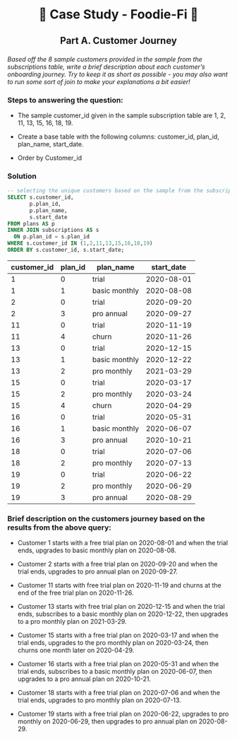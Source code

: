 # <p align="center" style="margin-top: 0px;"> 🥑 Case Study - Foodie-Fi 🥑
## <p align="center"> Part A. Customer Journey

*Based off the 8 sample customers provided in the sample from the subscriptions table, write a brief
description about each customer’s onboarding journey. Try to keep it as short as possible - you may also
want to run some sort of join to make your explanations a bit easier!*

### Steps to answering the question:

- The sample customer_id given in the sample subscription table are 1, 2, 11, 13, 15, 16, 18, 19. 

- Create a base table with the following columns: customer_id, plan_id, plan_name, start_date.

- Order by Customer_id
	
### Solution

```sql
-- selecting the unique customers based on the sample from the subscriptions table
SELECT s.customer_id,
	   p.plan_id, 
	   p.plan_name, 
	   s.start_date
FROM plans AS p
INNER JOIN subscriptions AS s
  ON p.plan_id = s.plan_id
WHERE s.customer_id IN (1,2,11,13,15,16,18,19)
ORDER BY s.customer_id, s.start_date;
````

| customer\_id | plan\_id | plan\_name    | start\_date |
| ------------ | -------- | ------------- | ----------- |
| 1            | 0        | trial         | 2020-08-01  |
| 1            | 1        | basic monthly | 2020-08-08  |
| 2            | 0        | trial         | 2020-09-20  |
| 2            | 3        | pro annual    | 2020-09-27  |
| 11           | 0        | trial         | 2020-11-19  |
| 11           | 4        | churn         | 2020-11-26  |
| 13           | 0        | trial         | 2020-12-15  |
| 13           | 1        | basic monthly | 2020-12-22  |
| 13           | 2        | pro monthly   | 2021-03-29  |
| 15           | 0        | trial         | 2020-03-17  |
| 15           | 2        | pro monthly   | 2020-03-24  |
| 15           | 4        | churn         | 2020-04-29  |
| 16           | 0        | trial         | 2020-05-31  |
| 16           | 1        | basic monthly | 2020-06-07  |
| 16           | 3        | pro annual    | 2020-10-21  |
| 18           | 0        | trial         | 2020-07-06  |
| 18           | 2        | pro monthly   | 2020-07-13  |
| 19           | 0        | trial         | 2020-06-22  |
| 19           | 2        | pro monthly   | 2020-06-29  |
| 19           | 3        | pro annual    | 2020-08-29  |

### Brief description on the customers journey based on the results from the above query:

* Customer 1 starts with a free trial plan on 2020-08-01 and when the trial ends, upgrades to basic monthly plan on 2020-08-08.

* Customer 2 starts with a free trial plan on 2020-09-20 and when the trial ends, upgrades to pro annual plan on 2020-09-27.

* Customer 11 starts with free trial plan on 2020-11-19 and churns at the end of the free trial plan on 2020-11-26.

* Customer 13 starts with free trial plan on 2020-12-15 and when the trial ends, subscribes to a basic monthly plan on 2020-12-22, then upgrades to a pro monthly plan on 2021-03-29.

* Customer 15 starts with a free trial plan on 2020-03-17 and when the trial ends, upgrades to the pro monthly plan on 2020-03-24, then churns one month later on 2020-04-29.

* Customer 16 starts with a free trial plan on 2020-05-31 and when the trial ends, subscribes to a basic monthly plan on 2020-06-07, then upgrades to a pro annual plan on 2020-10-21.

* Customer 18 starts with a free trial plan on 2020-07-06 and when the trial ends, upgrades to pro monthly plan on 2020-07-13.

* Customer 19 starts with a free trial plan on 2020-06-22, upgrades to pro monthly on 2020-06-29, then upgrades to pro annual plan on 2020-08-29.

```

